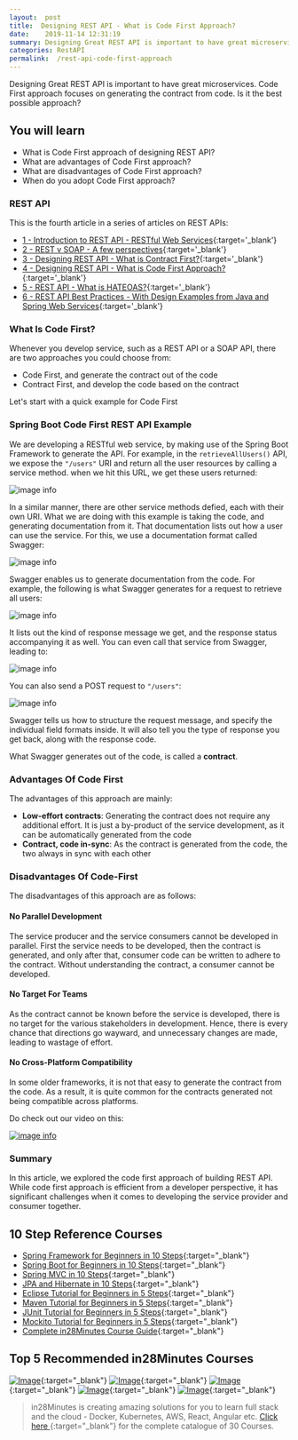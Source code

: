 ```yaml
---
layout:  post
title:  Designing REST API - What is Code First Approach?
date:    2019-11-14 12:31:19
summary: Designing Great REST API is important to have great microservices. Code First approach focuses on generating the contract from code. Is it the best possible approach? 
categories: RestAPI
permalink:  /rest-api-code-first-approach
---
```


Designing Great REST API is important to have great microservices. Code First approach focuses on generating the contract from code. Is it the best possible approach? 

## You will learn
- What is Code First approach of designing REST API?
- What are advantages of Code First approach?
- What are disadvantages of Code First approach?
- When do you adopt Code First approach?

### REST API

This is the fourth article in a series of articles on REST APIs:

- [1 - Introduction to REST API - RESTful Web Services](/introduction-to-rest-api){:target='_blank'}
- [2 - REST v SOAP - A few perspectives](/rest-vs-soap-web-services){:target='_blank'}
- [3 - Designing REST API - What is Contract First?](/rest-api-contRact-first-approach){:target='_blank'}
- [4 - Designing REST API - What is Code First Approach?](/rest-api-code-first-approach){:target='_blank'}
- [5 - REST API - What is HATEOAS?](/rest-api-what-is-hateoas){:target='_blank'}
- [6 - REST API Best Practices - With Design Examples from Java and Spring Web Services](/rest-api-best-practices-with-java-and-spring){:target='_blank'}



### What Is Code First?

Whenever you develop service, such as a REST API or a SOAP API, there are two approaches you could choose from:

* Code First, and generate the contract out of the code
* Contract First, and develop the code based on the contract

Let's start with a quick example for Code First

### Spring Boot Code First REST API Example

We are developing a RESTful web service, by making use of the Spring Boot Framework to generate the API. For example, in the ```retrieveAllUsers()``` API, we expose the ```"/users"``` URI and return all the user resources by calling a service method. when we hit this URL, we get these users returned:

![image info](/images/Capture-021-02.png)

In a similar manner, there are other service methods defied, each with their own URI. What we are doing with this example is taking the code, and generating documentation from it. That documentation lists out how a user can use the service. For this, we use a documentation format called Swagger:

![image info](/images/Capture-021-03.png)

Swagger enables us to generate documentation from the code. For example, the following is what Swagger generates for a request to retrieve all users:

![image info](/images/Capture-021-04.png)

It lists out the kind of response message we get, and the response status accompanying it as well. You can even call that service from Swagger, leading to:

![image info](/images/Capture-021-05.png)

You can also send a POST request to ```"/users"```:

![image info](/images/Capture-021-06.png)

Swagger tells us how to structure the request message, and specify the individual field formats inside. It will also tell you the type of response you get back, along with the response code.

What Swagger generates out of the code, is called a **contract**. 

### Advantages Of Code First

The advantages of this approach are mainly:

* **Low-effort contracts**: Generating the contract does not require any additional effort. It is just a by-product of the service development, as it can be automatically generated from the code 
* **Contract, code in-sync**: As the contract is generated from the code, the two always in sync with each other

### Disadvantages Of Code-First

The disadvantages of this approach are as follows:

#### No Parallel Development

The service producer and the service consumers cannot be developed in parallel. First the service needs to be developed, then the contract is generated, and only after that, consumer code can be written to adhere to the contract. Without understanding the contract, a consumer cannot be developed.

#### No Target For Teams

As the contract cannot be known before the service is developed, there is no target for the various stakeholders in development. Hence, there is every chance that directions go wayward, and unnecessary changes are made, leading to wastage of effort.

#### No Cross-Platform Compatibility

In some older frameworks, it is not that easy to generate the contract from the code. As a result, it is quite common for the contracts generated not being compatible across platforms.

Do check out our video on this:

[![image info](/images/Capture-021-01.png)](https://www.youtube.com/watch?v=yDAujtMk2oQ)

### Summary

In this article, we explored the code first approach of building REST API. While code first approach is efficient from a developer perspective, it has significant challenges when it comes to developing the service provider and consumer together.


## 10 Step Reference Courses

- [Spring Framework for Beginners in 10 Steps](https://courses.in28minutes.com/p/spring-framework-for-beginners){:target="_blank"}
- [Spring Boot for Beginners in 10 Steps](https://courses.in28minutes.com/p/spring-boot-for-beginners-in-10-steps){:target="_blank"}
- [Spring MVC in 10 Steps](https://www.youtube.com/watch?v=BjNhGaZDr0Y){:target="_blank"}
- [JPA and Hibernate in 10 Steps](https://courses.in28minutes.com/p/jpa-and-hibernate-tutorial-for-beginners-with-spring-boot){:target="_blank"}
- [Eclipse Tutorial for Beginners in 5 Steps](https://courses.in28minutes.com/p/eclipse-tutorial-for-beginners){:target="_blank"}
- [Maven Tutorial for Beginners in 5 Steps](https://courses.in28minutes.com/p/maven-tutorial-for-beginners-in-5-steps){:target="_blank"}
- [JUnit Tutorial for Beginners in 5 Steps](https://courses.in28minutes.com/p/junit-tutorial-for-beginners){:target="_blank"}
- [Mockito Tutorial for Beginners in 5 Steps](https://courses.in28minutes.com/p/mockito-for-beginner-in-5-steps){:target="_blank"}
- [Complete in28Minutes Course Guide](https://courses.in28minutes.com/p/in28minutes-course-guide){:target="_blank"}

## Top 5 Recommended in28Minutes Courses
[![Image](/images/Course-Go-Full-Stack-With-Spring-Boot-and-React.png "Go Full Stack with Spring Boot and React")](https://www.udemy.com/course/full-stack-application-with-spring-boot-and-react/?couponCode=NOVEMBER-2019){:target="_blank"}
[![Image](/images/Course-Master-Microservices-with-Spring-Boot-and-Spring-Cloud.png "Master Microservices with Spring Boot and Spring Cloud")](https://www.udemy.com/course/microservices-with-spring-boot-and-spring-cloud/?couponCode=NOVEMBER-2019){:target="_blank"}
[![Image](/images/Course-Spring-Framework-Master-Class---Beginner-to-Expert.png "Spring Master Class - Beginner to Expert")](https://www.udemy.com/course/spring-tutorial-for-beginners/?couponCode=NOVEMBER-2019){:target="_blank"}
[![Image](/images/Course-KubernetesCrashCourse.png "Kubernetes Crash Course for Java Spring Boot Developers")](https://www.udemy.com/course/kubernetes-crash-course-for-java-developers/?couponCode=NOVEMBER-2019){:target="_blank"}
[![Image](/images/Course-DockerCrashCourseForJavaSpringBootDevelopers.png "Docker Crash Course for Java Spring Boot Developers")](https://www.udemy.com/course/docker-course-with-java-and-spring-boot-for-beginners/?couponCode=NOVEMBER-2019){:target="_blank"}

> in28Minutes is creating amazing solutions for you to learn full stack and the cloud - Docker, Kubernetes, AWS, React, Angular etc. [Click here ](https://github.com/in28minutes/learn#aws-and-cloud-courses){:target="_blank"} for the complete catalogue of 30 Courses.


